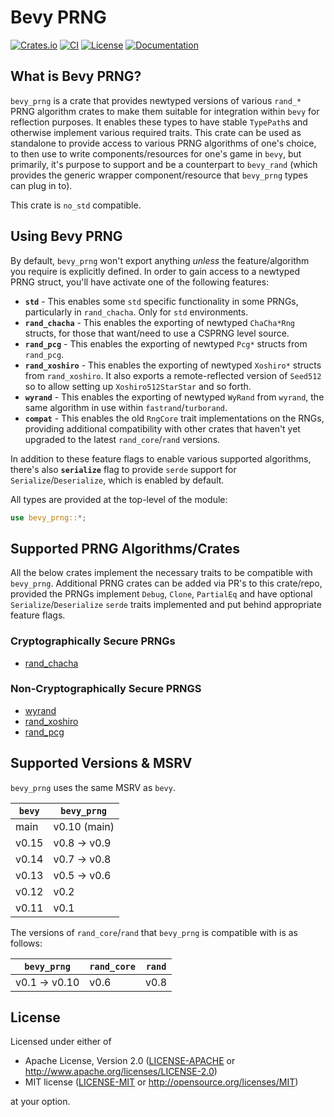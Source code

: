 # Bevy PRNG

[![Crates.io](https://img.shields.io/crates/v/bevy_prng.svg)](https://crates.io/crates/bevy_prng)
[![CI](https://github.com/Bluefinger/bevy_rand/actions/workflows/ci.yml/badge.svg)](https://github.com/Bluefinger/bevy_rand/actions/workflows/ci.yml)
[![License](https://img.shields.io/badge/license-Apache--2.0_OR_MIT-blue.svg)](https://github.com/Bluefinger/bevy_rand)
[![Documentation](https://docs.rs/bevy_prng/badge.svg)](https://docs.rs/bevy_prng)

## What is Bevy PRNG?

`bevy_prng` is a crate that provides newtyped versions of various `rand_*` PRNG algorithm crates to make them suitable for integration within `bevy` for reflection purposes. It enables these types to have stable `TypePath`s and otherwise implement various required traits. This crate can be used as standalone to provide access to various PRNG algorithms of one's choice, to then use to write components/resources for one's game in `bevy`, but primarily, it's purpose to support and be a counterpart to `bevy_rand` (which provides the generic wrapper component/resource that `bevy_prng` types can plug in to).

This crate is `no_std` compatible.

## Using Bevy PRNG

By default, `bevy_prng` won't export anything _unless_ the feature/algorithm you require is explicitly defined. In order to gain access to a newtyped PRNG struct, you'll have activate one of the following features:

- **`std`** - This enables some `std` specific functionality in some PRNGs, particularly in `rand_chacha`. Only for `std` environments.
- **`rand_chacha`** - This enables the exporting of newtyped `ChaCha*Rng` structs, for those that want/need to use a CSPRNG level source.
- **`rand_pcg`** - This enables the exporting of newtyped `Pcg*` structs from `rand_pcg`.
- **`rand_xoshiro`** - This enables the exporting of newtyped `Xoshiro*` structs from `rand_xoshiro`. It also exports a remote-reflected version of `Seed512` so to allow setting up `Xoshiro512StarStar` and so forth.
- **`wyrand`** - This enables the exporting of newtyped `WyRand` from `wyrand`, the same algorithm in use within `fastrand`/`turborand`.
- **`compat`** - This enables the old `RngCore` trait implementations on the RNGs, providing additional compatibility with other crates that haven't yet upgraded to the latest `rand_core`/`rand` versions.

In addition to these feature flags to enable various supported algorithms, there's also **`serialize`** flag to provide `serde` support for `Serialize`/`Deserialize`, which is enabled by default.

All types are provided at the top-level of the module:

```rust ignore
use bevy_prng::*;
```

## Supported PRNG Algorithms/Crates

All the below crates implement the necessary traits to be compatible with `bevy_prng`. Additional PRNG crates can be added via PR's to this crate/repo, provided the PRNGs implement `Debug`, `Clone`, `PartialEq` and have optional `Serialize`/`Deserialize` `serde` traits implemented and put behind appropriate feature flags.

### Cryptographically Secure PRNGs

- [rand_chacha](https://crates.io/crates/rand_chacha)

### Non-Cryptographically Secure PRNGS

- [wyrand](https://crates.io/crates/wyrand)
- [rand_xoshiro](https://crates.io/crates/rand_xoshiro)
- [rand_pcg](https://crates.io/crates/rand_pcg)

## Supported Versions & MSRV

`bevy_prng` uses the same MSRV as `bevy`.

| `bevy` | `bevy_prng`  |
| ------ | ------------ |
| main   | v0.10 (main) |
| v0.15  | v0.8 -> v0.9 |
| v0.14  | v0.7 -> v0.8 |
| v0.13  | v0.5 -> v0.6 |
| v0.12  | v0.2         |
| v0.11  | v0.1         |

The versions of `rand_core`/`rand` that `bevy_prng` is compatible with is as follows:

| `bevy_prng`   | `rand_core` | `rand` |
| ------------- | ----------- | ------ |
| v0.1 -> v0.10 | v0.6        | v0.8   |

## License

Licensed under either of

- Apache License, Version 2.0 ([LICENSE-APACHE](LICENSE-APACHE) or http://www.apache.org/licenses/LICENSE-2.0)
- MIT license ([LICENSE-MIT](LICENSE-MIT) or http://opensource.org/licenses/MIT)

at your option.
